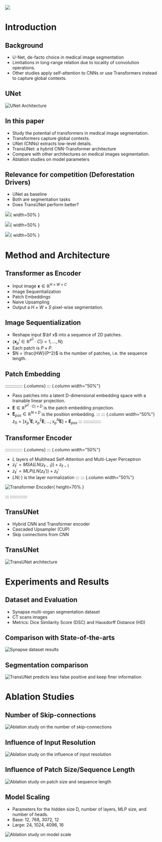 
![](./img/title.png)

# Introduction

## Background

- U-Net, de-facto choice in medical image segmentation
- Limitations in long-range relation due to locality 
of convolution operations.
- Other studies apply self-attention to CNNs or 
use Transformers instead to capture global contexts.

## UNet

![UNet Architecture](./img/UNet.png)


## In this paper

- Study the potential of transformers in medical image segmentation.
- Transformers capture global contexts.
- UNet (CNNs) extracts low-level details.
- TransUNet: a hybrid CNN-Transformer architecture
- Compare with other architectures on medical images segmentation.
- Ablation studies on model parameters

## Relevance for competition (Deforestation Drivers)

- UNet as baseline
- Both are segmentation tasks
- Does TransUNet perform better?

![](../data/vis_train/train_1.png){ width=50% }

![](../data/vis_train/train_23.png){ width=50% }

![](../data/vis_train/train_25.png){ width=50% }


# Method and Architecture

## Transformer as Encoder

- Input image $\mathbf{x} \in \mathbb{R}^{H\times W \times C}$
- Image Sequentialization
- Patch Embeddings
- Naive Upsampling
- Output a $H \times W \times S$ pixel-wise segmentation. 


## Image Sequentialization

- Reshape input $\bf x$ into a sequence of 2D patches.
- {$\mathbf{x}_{p}^{i} \in \mathbb {R}^{P^{2}} \cdot C | i = 1,\dots , N$}
- Each patch is $P \times P$.
- $N = \frac{HW}{P^2}$ is the number of patches, i.e. the sequence length.

## Patch Embedding

:::::::::::::: {.columns}
::: {.column width="50%"}
- Pass patches into a latent D-dimensional embedding space with a trainable linear projection.
- $\mathbf E \in \mathbb R^{P^2 \cdot C) \times D}$ is the patch embedding projection.
- $\mathbf E_{pos} \in \mathbb R^{N\times D}$ is the position embedding.
:::
::: {.column width="50%"}
$z_0 = [x_p^1 \mathbf E ; x_p^2 \mathbf E ; \dots ; x_p^N \mathbf E] + \mathbf E_{pos}$
:::
::::::::::::::

## Transformer Encoder

:::::::::::::: {.columns}
::: {.column width="50%"}
- $L$ layers of Multihead Self-Attention and Multi-Layer Perceptron
- $z_{\ell}' = MSA(LN(z_{\ell - 1})) + z_{\ell - 1}$
- $z_{\ell}' = MLP(LN(z_{\ell}')) + z_{\ell}'$
- $LN(\cdot)$ is the layer normalization
:::
::: {.column width="50%"}

![Transformer Encoder](./img/transformer_encoder.png){ height=70% }

:::
::::::::::::::


## TransUNet

- Hybrid CNN and Transformer encoder
- Cascaded Upsampler (CUP)
- Skip connections from CNN

## TransUNet

![TransUNet architecture](./img/transunet.png)


# Experiments and Results

## Dataset and Evaluation

- Synapse multi-organ segmentation dataset
- CT scans images
- Metrics: Dice Similarity Score (DSC) and Hausdorff Distance (HD)

## Comparison with State-of-the-arts

![Synapse dataset results](./img/comparison.png)

## Segmentation comparison

![TransUNet predicts less false positive and keep finer information](./img/segmentations.png)

# Ablation Studies

## Number of Skip-connections

![Ablation study on the number of skip-connections](./img/skip_connections.png)

## Influence of Input Resolution

![Ablation study on the influence of input resolution](./img/input_resolution.png)

## Influence of Patch Size/Sequence Length

![Ablation study on patch size and sequence length](./img/patch_and_sequence_size.png)

## Model Scaling

- Parameters for the hidden size D, number of layers, MLP size, and number of heads.
- Base: 12, 768, 3072, 12
- Large: 24, 1024, 4096, 16

![Ablation study on model scale](./img/model_scale.png)



